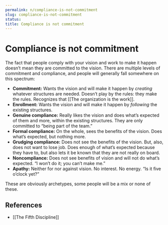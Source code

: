 ```yaml
---
permalink: n/compliance-is-not-commitment
slug: compliance-is-not-commitment
status: 
title: Compliance is not commitment
---
```

# Compliance is not commitment

The fact that people comply with your vision and work to make it happen doesn’t mean they are committed to the vision. There are multiple levels of commitment and compliance, and people will generally fall somewhere on this spectrum:

- **Commitment:** Wants the vision and will make it happen by _creating_ whatever structures are needed. Doesn’t play by the rules: they make the rules. Recognizes that [[The organization is the work]].
- **Enrollment:** Wants the vision and will make it happen by _following_ the existing structures.
- **Genuine compliance:** Really likes the vision and does what’s expected of them and more, within the existing structures. They are only committed to “being part of the team.”
- **Formal compliance:** On the whole, sees the benefits of the vision. Does what’s expected, but nothing more.
- **Grudging compliance:** Does not see the benefits of the vision. But, also, does not want to lose job. Does enough of what’s expected because they have to, but also lets it be known that they are not really on board.
- **Noncompliance:** Does not see benefits of vision and will not do what’s expected. “I won’t do it; you can’t make me.”
- **Apathy:** Neither for nor against vision. No interest. No energy. “Is it five o’clock yet?”

These are obviously archetypes, some people will be a mix or none of these.

## References

- [[The Fifth Discipline]]
